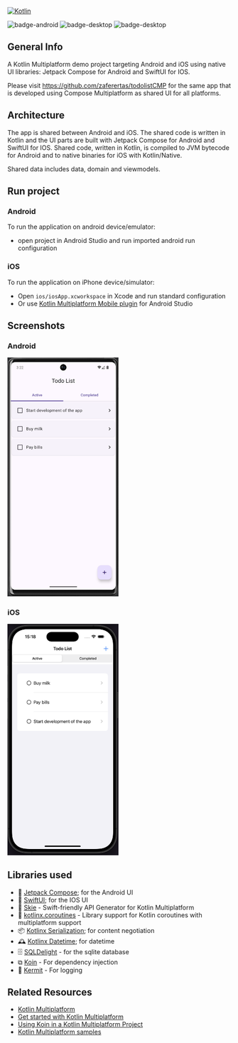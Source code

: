 [![Kotlin](https://img.shields.io/badge/Kotlin-2.0.20-blue.svg?style=flat&logo=kotlin)](https://kotlinlang.org)

![badge-android](http://img.shields.io/badge/platform-android-6EDB8D.svg?style=flat)
![badge-desktop](http://img.shields.io/badge/platform-ios-EAEAEA.svg?style=flat)
![badge-desktop](http://img.shields.io/badge/platform-desktop-4D76CD.svg?style=flat)

## General Info

A Kotlin Multiplatform demo project targeting Android and iOS using native UI libraries: Jetpack Compose for Android and SwiftUI for IOS.

Please visit https://github.com/zaferertas/todolistCMP for the same app that is developed using Compose Multiplatform as shared UI for all platforms.

## Architecture
The app is shared between Android and iOS. The shared code is written in Kotlin and the UI parts are built with Jetpack Compose for Android and SwiftUI for IOS. Shared code, written in Kotlin, is compiled to JVM bytecode for Android and to native binaries for iOS with Kotlin/Native.

Shared data includes data, domain and viewmodels. 

## Run project
### Android
To run the application on android device/emulator:
- open project in Android Studio and run imported android run configuration

### iOS
To run the application on iPhone device/simulator:
- Open `ios/iosApp.xcworkspace` in Xcode and run standard configuration
- Or use [Kotlin Multiplatform Mobile plugin](https://plugins.jetbrains.com/plugin/14936-kotlin-multiplatform-mobile) for Android Studio

## Screenshots
### Android
<img src="art/Screenshot_android.png"  width="250" alt="Android"/>

### iOS
<img src="art/Screenshot_ios.png"  width="250" alt="IOS"/>

## Libraries used
- 🧩 [Jetpack Compose](https://developer.android.com/compose); for the Android UI
- 🧩 [SwiftUI](https://developer.apple.com/xcode/swiftui/); for the IOS UI
- 🔶 [Skie](https://skie.touchlab.co) - Swift-friendly API Generator for Kotlin Multiplatform
- 🔷 [kotlinx.coroutines](https://github.com/Kotlin/kotlinx.coroutines) - Library support for Kotlin coroutines with multiplatform support
- 📦 [Kotlinx Serialization](https://github.com/Kotlin/kotlinx.serialization); for content negotiation
- 🕰️ [Kotlinx Datetime](https://github.com/Kotlin/kotlinx-datetime); for datetime
- 🗄 [SQLDelight](https://github.com/cashapp/sqldelight) - for the sqlite database
- ⧉  [Koin](https://insert-koin.io/) - For dependency injection
- 🔶 [Kermit](https://kermit.touchlab.co/) - For logging

## Related Resources

- [Kotlin Multiplatform](https://kotlinlang.org/docs/multiplatform-get-started.html)
- [Get started with Kotlin Multiplatform](https://www.jetbrains.com/help/kotlin-multiplatform-dev/get-started.html)
- [Using Koin in a Kotlin Multiplatform Project](https://johnoreilly.dev/posts/kotlinmultiplatform-koin/)
- [Kotlin Multiplatform samples](https://www.jetbrains.com/help/kotlin-multiplatform-dev/multiplatform-samples.html)
